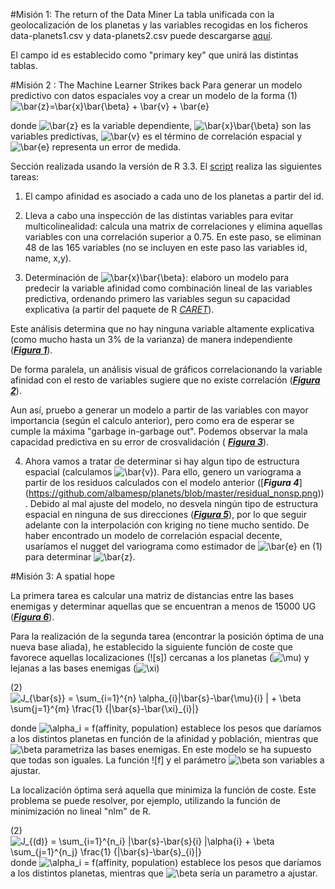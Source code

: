 #Misión 1: The return of the Data Miner
La tabla unificada con la geolocalización de los planetas y las variables recogidas en los ficheros data-planets1.csv y data-planets2.csv puede descargarse [aquí](https://github.com/albamesp/planets/blob/master/planets.csv).

El campo id es establecido como "primary key" que unirá las distintas tablas.

#Misión 2 : The Machine Learner Strikes back
Para generar un modelo predictivo con datos espaciales voy a crear un modelo de la forma
(1) ![\bar{z}=\bar{x}\bar{\beta} + \bar{v} + \bar{e}](http://mathurl.com/gqajmk6.png)

donde ![\bar{z}](http://mathurl.com/jmscoug.png) es la variable dependiente, ![\bar{x}\bar{\beta}](http://mathurl.com/zuz8wyc.png) son las variables predictivas, ![\bar{v}](http://mathurl.com/h45qg8b.png) es el término de correlación espacial y ![\bar{e}](http://mathurl.com/h9cwv2g.png) representa un error de medida. 

Sección realizada usando la versión de R 3.3. El [script](https://github.com/albamesp/planets/blob/master/planets2.R) realiza las siguientes tareas:

1) El campo afinidad es asociado a cada uno de los planetas a partir del id.

2) Lleva a cabo una inspección de las distintas variables para evitar multicolinealidad: calcula una matrix de correlaciones y elimina aquellas variables con una correlación superior a 0.75. En este paso, se eliminan 48 de las 165 variables (no se incluyen en este paso las variables id, name, x,y).

3) Determinación de ![\bar{x}\bar{\beta}](http://mathurl.com/zuz8wyc.png): elaboro un modelo para predecir la variable afinidad como combinación lineal de las variables predictiva, ordenando primero las variables segun su capacidad explicativa (a partir del paquete de R [_CARET_](https://cran.r-project.org/web/packages/caret/index.html)).

Este análisis determina que no hay ninguna variable altamente explicativa (como mucho hasta un 3% de la varianza) de manera independiente ([***Figura 1***](https://github.com/albamesp/planets/blob/master/importance.png)). 

De forma paralela, un análisis visual de gráficos correlacionando la variable afinidad con el resto de variables sugiere que no existe correlación ([***Figura 2***](https://github.com/albamesp/planets/blob/master/covariates.png)).

Aun así, pruebo a generar un modelo a partir de las variables con mayor importancia (según el calculo anterior), pero como era de esperar se cumple la máxima "garbage in-garbage out". Podemos observar la mala capacidad predictiva en su error de crosvalidación (
[***Figura 3***](https://github.com/albamesp/planets/blob/master/crossvalidation_m1.png)).

4) Ahora vamos a tratar de determinar si hay algun tipo de estructura espacial (calculamos  ![\bar{v}](http://mathurl.com/h45qg8b.png)). Para ello, genero un variograma a partir de los residuos calculados con el modelo anterior ([***Figura 4***] (https://github.com/albamesp/planets/blob/master/residual_nonsp.png)). Debido al mal ajuste del modelo, no desvela ningún tipo de estructura espacial en ninguna de sus direcciones ([***Figura 5***](https://github.com/albamesp/planets/blob/master/var_anis.png)), por lo que seguir adelante con la interpolación con kriging no tiene mucho sentido. De haber encontrado un modelo de correlación espacial decente, usaríamos el nugget del variograma como estimador de ![\bar{e}](http://mathurl.com/h9cwv2g.png) en (1) para determinar ![\bar{z}](http://mathurl.com/jmscoug.png).

#Misión 3: A spatial hope

La primera tarea es calcular una matriz de distancias entre las bases enemigas y determinar aquellas que se encuentran a menos de 15000 UG ([***Figura 6***](https://github.com/albamesp/planets/blob/master/evils_close.png)).

Para la realización de la segunda tarea (encontrar la posición óptima de una nueva base aliada), he establecido la siguiente función de coste que favorece aquellas localizaciones (![s]) cercanas a los planetas (![\mu](http://mathurl.com/z8cg8vq.png)) y lejanas a las bases enemigas (![\xi](http://mathurl.com/jceamjn.png))

(2) ![J_{\bar{s}} = \sum_{i=1}^{n} \alpha_{i}\|\bar{s}-\bar{\mu}_{i} \| + \beta \sum_{j=1}^{m} \frac{1} {\|\bar{s}-\bar{\xi}_{i}\|}](http://mathurl.com/zatgc9p.png)

donde ![\alpha_i](http://mathurl.com/hav5gw8.png) = f(affinity, population) establece los pesos que daríamos a los distintos planetas en función de la afinidad y población, mientras que ![\beta](http://mathurl.com/2eznoyo.png) parametriza las bases enemigas. En este modelo se ha supuesto que todas son iguales. La función ![f] y el parámetro ![\beta](http://mathurl.com/2eznoyo.png) son variables a ajustar. 

La localización óptima será aquella que minimiza la función de coste. Este problema se puede resolver, por ejemplo, utilizando la función de minimización no lineal "nlm" de R.

(2) ![J_{(d)} = \sum_{i=1}^{n_i} \|\bar{s}-\bar{s}_{i} \|\alpha_{i} + \beta \sum_{j=1}^{n_j} \frac{1} {\|\bar{s}-\bar{s}_{i}\|}](http://mathurl.com/zatgc9p.png)
donde ![\alpha_i](http://mathurl.com/hav5gw8.png) = f(affinity, population) establece los pesos que daríamos a los distintos planetas, mientras que ![\beta](http://mathurl.com/2eznoyo.png) sería un parametro a ajustar. 
